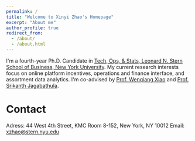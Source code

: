 ```yaml
---
permalink: /
title: "Welcome to Xinyi Zhao's Homepage"
excerpt: "About me"
author_profile: true
redirect_from: 
  - /about/
  - /about.html
---
```


I'm a fourth-year Ph.D. Candidate in [Tech, Ops, & Stats, Leonard N. Stern School of Business, New York University](https://www.stern.nyu.edu/experience-stern/about/departments-centers-initiatives/academic-departments/ioms-dept).
My current research interests focus on online platform incentives, operations and finance interface, and assortment data analytics. I'm co-advised by [Prof. Wenqiang Xiao](http://people.stern.nyu.edu/wxiao/) and [Prof. Srikanth Jagabathula](https://srikanth-jagabathula.com/).


Contact
======
Adress: 44 West 4th Street, KMC Room 8-152, New York, NY 10012
Email: [xzhao@stern.nyu.edu](xzhao@stern.nyu.edu)

